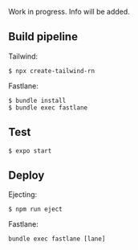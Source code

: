
Work in progress. Info will be added.

## Build pipeline

Tailwind:
```
$ npx create-tailwind-rn
```

Fastlane:
```
$ bundle install
$ bundle exec fastlane
```

## Test

```
$ expo start
```

## Deploy

Ejecting:
```
$ npm run eject
```

Fastlane:
```
bundle exec fastlane [lane]
```
